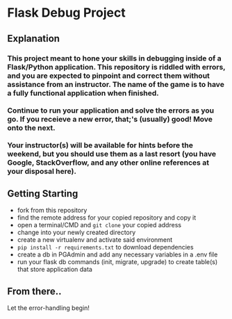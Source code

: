 # Flask Debug Project

## Explanation

### This project meant to hone your skills in debugging inside of a Flask/Python application. This repository is riddled with errors, and you are expected to pinpoint and correct them without assistance from an instructor. The name of the game is to have a fully functional application when finished. <br /><br /> Continue to run your application and solve the errors as you go. If you receieve a new error, that;'s (usually) good! Move onto the next. <br /><br /> Your instructor(s) will be available for hints before the weekend, but you should use them as a last resort (you have Google, StackOverflow, and any other online references at your disposal here).

## Getting Starting
   - fork from this repository
   - find the remote address for your copied repository and copy it
   - open a terminal/CMD and `git clone` your copied address
   - change into your newly created directory
   - create a new virtualenv and activate said environment
   - `pip install -r requirements.txt` to download dependencies
   - create a db in PGAdmin and add any necessary variables in a .env file
   - run your flask db commands (init, migrate, upgrade) to create table(s) that store application data

## From there..
Let the error-handling begin!